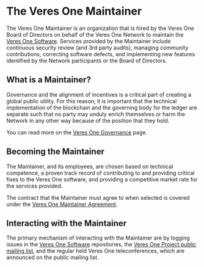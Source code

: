 # The Veres One Maintainer

The Veres One Maintainer is an organization that is hired by the
Veres One Board of Directors on behalf of the Veres One Network to
maintain the
[Veres One Software](https://github.com/veres-one/). Services provided by
the Maintainer include continuous security review (and 3rd party audits),
managing community contributions, correcting software defects, and
implementing new features identified by the Network participants or
the Board of Directors.

## What is a Maintainer?

Governance and the alignment of incentives is a critical part of creating a
global public utility. For this reason, it is important that the technical
implementation of the blockchain and the governing body for the ledger are
separate such that no party may unduly enrich themselves or harm the Network
in any other way because of the position that they hold.

You can read more on the [Veres One Governance](governance.md) page.

## Becoming the Maintainer

The Maintainer, and its employees, are chosen based on technical competence,
a proven track record of contributing to and providing critical fixes to
the Veres One software, and providing a competitive market rate for the
services provided.

The contract that the Maintainer must agree to when selected is covered
under the [Veres One Maintainer Agreement](../agreements/maintainer.md).

## Interacting with the Maintainer

The primary mechanism of interacting with the Maintainer are by logging
issues in the [Veres One Software](https://github.com/veres-one/) repositories,
the [Veres One Project public mailing list](https://github.com/veres-one/), and
the regular held Veres One teleconferences, which are announced on the public
mailing list.
